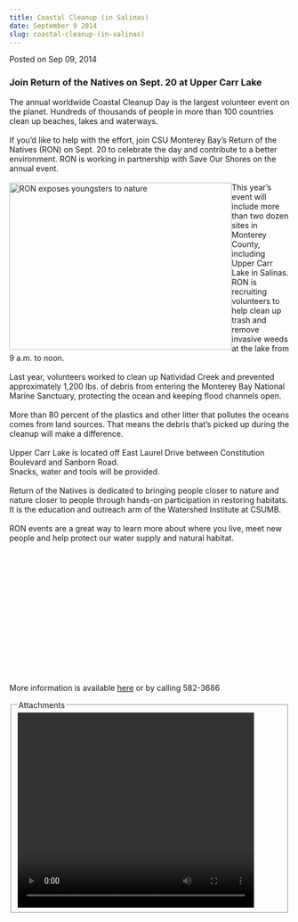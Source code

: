 ```yaml
---
title: Coastal Cleanup (in Salinas)
date: September 9 2014
slug: coastal-cleanup-(in-salinas)
---
```





<span class="date">Posted on Sep 09, 2014    </span>
<h3>Join Return of the Natives on Sept. 20 at Upper Carr Lake</h3>
<p>The annual worldwide Coastal Cleanup Day is the largest
volunteer event on the planet. Hundreds of thousands of people in
more than 100 countries clean up beaches, lakes and
waterways.<br>
<br>
If you&#x2019;d like to help with the effort, join CSU Monterey Bay&#x2019;s
Return of the Natives (RON) on Sept. 20 to celebrate the day and
contribute to a better environment. RON is working in partnership
with Save Our Shores on the annual event.<br>
<br>
<img alt="RON exposes youngsters to nature" src="http://news.csumb.edu/sites/default/files/65/attachments/news/images/ron_photo_1_0.jpg" style="width:400px; height:300px; float:left">This year&#x2019;s event
will include more than two dozen sites in Monterey County,
including Upper Carr Lake in Salinas. RON is recruiting volunteers
to help clean up trash and remove invasive weeds at the lake from 9
a.m. to noon.<br>
<br>
Last year, volunteers worked to clean up Natividad Creek and
prevented approximately 1,200 lbs. of debris from entering the
Monterey Bay National Marine Sanctuary, protecting the ocean and
keeping flood channels open.<br>
<br>
More than 80 percent of the plastics and other litter that pollutes
the oceans comes from land sources. That means the debris that&#x2019;s
picked up during the cleanup will make a difference.<br>
<br>
Upper Carr Lake is located off East Laurel Drive between
Constitution Boulevard and Sanborn Road.<br>
Snacks, water and tools will be provided.<br>
<br>
Return of the Natives is dedicated to bringing people closer to
nature and nature closer to people through hands-on participation
in restoring habitats. It is the education and outreach arm of the
Watershed Institute at CSUMB.<br>
<br>
RON events are a great way to learn more about where you live, meet
new people and help protect our water supply and natural
habitat.&#x2028;&#x2028;</br></br></br></br></br></br></br></br></br></br></br></img></br></br></br></br></p>
<p>More information is available <a href="http://ron.csumb.edu" rel="nofollow">here</a>&#xA0;or&#xA0;by calling 582-3686</p>
<fieldset class="fieldgroup group-attachments">
<legend>Attachments</legend>
<div class="field field-type-emvideo field-field-attach-video">
<div class="field-items">
<div class="field-item odd">
<div class="emvideo emvideo-video emvideo-youtube">
<div class="emfield-emvideo emfield-emvideo-youtube">
<div id="emvideo-youtube-flash-wrapper-1">
<!--<object type="application/x-shockwave-flash" height="350" width="425" data="http://www.youtube.com/v/P7TdFP9p9yI&amp;rel=0&amp;enablejsapi=1&amp;playerapiid=ytplayer&amp;fs=1" id="emvideo-youtube-flash-1">
          <param name="movie" value="http://www.youtube.com/v/P7TdFP9p9yI&amp;rel=0&amp;enablejsapi=1&amp;playerapiid=ytplayer&amp;fs=1" />
          <param name="allowScriptAccess" value="sameDomain"/>
          <param name="quality" value="best"/>
          <param name="allowFullScreen" value="true"/>
          <param name="bgcolor" value="#FFFFFF"/>
          <param name="scale" value="noScale"/>
          <param name="salign" value="TL"/>
          <param name="FlashVars" value="playerMode=embedded" />
          <param name="wmode" value="transparent" />
        </object>-->
<video controls="" width="425" height="350">
<source src="http://r5---sn-o097zne6.googlevideo.com/videoplayback?id=o-AF1nq45Ntx3LDdQfwhCGqC76rgURIchFTDE6Aa7lLPS4&amp;pl=23&amp;signature=2B773ABFC56BF76519B665F15B0F4D83B8AD5EFD.7B89B7A945C1826B6253244BC6598D8F287D210F&amp;mm=31&amp;ipbits=0&amp;dur=42.771&amp;itag=18&amp;ratebypass=yes&amp;sver=3&amp;expire=1422340150&amp;initcwndbps=4341250&amp;mt=1422318466&amp;ip=198.189.249.65&amp;key=yt5&amp;ms=au&amp;fexp=900718,907263,916104,923368,927622,929821,930676,936121,9406392,941004,943917,947225,948124,952302,952605,952901,955301,957103,957105,957201,959701&amp;upn=ktboTV60o2Q&amp;source=youtube&amp;sparams=dur,id,initcwndbps,ip,ipbits,itag,mm,ms,mv,pl,ratebypass,source,upn,expire&amp;mv=m&amp;name=P7TdFP9p9yI" type="video/mp4"/></video></div>
</div>
</div>
</div>
</div>
</div>
</fieldset>





